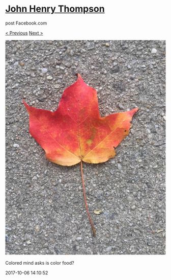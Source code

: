 # [John Henry Thompson](../README.md)
post Facebook.com

[< Previous](2017-10-06-8.md) [Next >](2017-10-06-10.md)

[![](../media/2017-10-06/Timeline-Photos-Colored-mind-asks-is-color-food-5.jpg)](../README.md)

Colored mind asks is color food?

2017-10-06 14:10:52